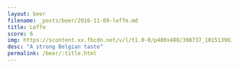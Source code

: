 ```yaml
---
layout: beer
filename: _posts/beer/2016-11-09-leffe.md
title: Leffe
score: 6
img: https://scontent.xx.fbcdn.net/v/l/t1.0-0/p480x480/398737_10151396305948745_940904591_n.jpg?oh=c4143556c1754dd1925d78f1596e7c18&oe=590A531C
desc: "A strong Belgian taste"
permalink: /beer/:title.html
---
```

